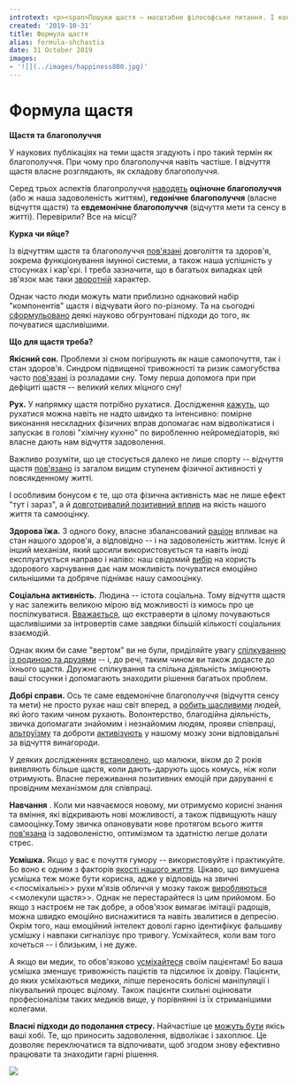 ```yaml
---
introtext: <p><span>Пошуки щастя – масштабне філософське питання. І кожен, хто бачить щастя у чомусь своєму – неодмінно таки буде правий! Пошуками щастя переймаються не лише бородаті та не дуже філософи, але й науковці. До вашої уваги невеликий огляд про те, як науково обгрунтовано намагатися бути трохи щасливішим. Без використання заборонених речовин.</span></p>
created: '2019-10-31'
title: Формула щастя
alias: formula-shchastia
date: 31 October 2019
images:
- '![](../images/happiness800.jpg)'
---
```


# Формула щастя

**Щастя та благополуччя**

У наукових публікаціях на теми щастя згадують і про такий термін як благополуччя. При чому про благополуччя навіть частіше. І відчуття щастя власне розглядають, як складову благополуччя.

Серед трьох аспектів благопролуччя [наводять](https://www.ncbi.nlm.nih.gov/pmc/articles/PMC4339610/) **оціночне благополуччя** (або ж наша задоволеність життям), **гедонічне благополуччя** (власне відчуття щастя) та **евдемонічне благополуччя** (відчуття мети та сенсу в житті). Перевірили? Все на місці?

**Курка чи яйце?**

Із відчуттям щастя та благополуччя [пов'язані](https://www.karger.com/Article/FullText/499147) довголіття та здоров'я, зокрема функціонування імунної системи, а також наша успішність у стосунках і кар'єрі. І треба зазначити, що в багатьох випадках цей зв'язок має таки [зворотній](https://www.ncbi.nlm.nih.gov/pubmed/26684609?dopt=Abstract) характер.

Однак часто люди можуть мати приблизно однаковий набір "компонентів" щастя і відчувати його по-різному. Та на сьогодні [сформульовано](https://www.nhs.uk/conditions/stress-anxiety-depression/feel-better-and-happy/) деякі науково обгрунтовані підходи до того, як почуватися щасливішими.

**Що для щастя треба?**

**Якісний сон.** Проблеми зі сном погіршують як наше самопочуття, так і стан здоров'я. Синдром підвищеної тривожності та ризик самогубства часто [пов'язані](https://www.ncbi.nlm.nih.gov/pmc/articles/PMC6203594/) із розладами сну. Тому перша допомога при при дефіциті щастя -- великий келих міцного сну!

**Рух.** У напрямку щастя потрібно рухатися. Дослідження [кажуть](https://www.ncbi.nlm.nih.gov/pubmed/28088704), що рухатися можна навіть не надто швидко та інтенсивно: помірне виконання нескладних фізичних вправ допомагає нам відволікатися і запускає в голові "хімічну кухню" по виробленню нейромедіаторів, які власне дають нам відчуття задоволення.

Важливо розуміти, що це стосується далеко не лише спорту -- відчуття щастя [пов'язано](https://www.ncbi.nlm.nih.gov/pmc/articles/PMC5213770/) із загалом вищим ступенем фізичної активності у повсякденному житті.

І особливим бонусом є те, що ота фізична активність має не лише ефект "тут і зараз", а й [довготривалий позитивний вплив](https://www.ncbi.nlm.nih.gov/pubmed/16173910/) на якість нашого життя та самооцінку.

**Здорова їжа.** З одного боку, власне збалансований [раціон](https://www.karger.com/Article/FullText/499147) впливає на стан нашого здоров'я, а відповідно -- і на задоволеність життям. Існує й інший механізм, який щосили використовується та навіть іноді експлуатується направо і наліво: наш свідомий [вибір](https://www.ncbi.nlm.nih.gov/pubmed/27400354) на користь здорового харчування дає нам можливість почуватися емоційно сильнішими та добряче піднімає нашу самооцінку.

**Соціальна активність.** Людина -- істота соціальна. Тому відчуття щастя у нас залежить великою мірою від можливості із кимось про це поспілкуватися. [Вважається](https://www.ncbi.nlm.nih.gov/pmc/articles/PMC4614904/), що екстраверти в цілому почуваються щасливішими за інтровертів саме завдяки більшій кількості соціальних взаємодій.

Однак яким би саме "вертом" ви не були, приділяйте увагу [спілкуванню із родиною та друзями](https://www.ncbi.nlm.nih.gov/pubmed/31647273) -- і, до речі, таким чином ви також додасте до їхнього щастя. Дружнє спілкування та спільна діяльність зміцнюють ваші стосунки і допомагають знаходити рішення багатьох проблем.

**Добрі справи.** Ось те саме евдемонічне благополуччя (відчуття сенсу та мети) не просто рухає наш світ вперед, а [робить щасливими](https://www.nhs.uk/conditions/stress-anxiety-depression/give-for-mental-wellbeing/https://www.nhs.uk/conditions/stress-anxiety-depression/give-for-mental-wellbeing/) людей, які його таким чином рухають. Волонтерство, благодійна діяльність, звичка допомагати знайомим і незнайомим людям, прояви співпраці, [альтруїзму](https://www.ncbi.nlm.nih.gov/pubmed/15901215) та доброти [активізують](https://www.ncbi.nlm.nih.gov/pubmed/12160756/) у нашому мозку зони відповідальні за відчуття винагороди.

У деяких дослідженнях [встановлено](https://www.ncbi.nlm.nih.gov/pmc/articles/PMC3375233/), що малюки, віком до 2 років виявляють більше щастя, коли дають-дарують щось комусь, ніж коли отримують. Власне переживання позитивних емоцій при даруванні є провідним механізмом для співпраці.

**Навчання** . Коли ми навчаємося новому, ми отримуємо корисні знання та вміння, які відкривають нові можливості, а також підвищують нашу самооцінку.Тому звичка опановувати нове протягом всього життя [пов'язана](https://www.nhs.uk/conditions/stress-anxiety-depression/learn-for-mental-wellbeing/) із задоволеністю, оптимізмом та здатністю легше долати стрес.

**Усмішка.** Якщо у вас є почуття гумору -- використовуйте і практикуйте. Бо воно є одним з факторів [якості нашого життя](https://www.ncbi.nlm.nih.gov/pubmed/21724041). Цікаво, що вимушена усмішка теж може бути корисна, адже у відповідь на звичні \<\<посміхальні\>\> рухи м'язів обличчя у мозку також [виробляються](https://www.ncbi.nlm.nih.gov/pubmed/18562330) \<\<молекули щастя\>\>. Однак не перестарайтеся із цим прийомом. Бо якщо з настроєм не так добре, а обов'язок вимагає імітації радощів, можна швидко емоційно виснажитися та навіть звалитися в депресію. Окрім того, наш емоційний інтелект доволі гарно ідентифікує фальшиву усмішку і навпаки сигналізує про тривогу. Усміхайтеся, коли вам того хочеться -- і близьким, і не дуже.

А якщо ви медик, то обов'язково [усміхайтеся](https://www.ncbi.nlm.nih.gov/pubmed/30700580) своїм пацієнтам! Бо ваша усмішка зменшує тривожність пацієтів та підсилює їх довіру. Пацієнти, до яких усміхаються медики, ліпше переносять болісні маніпуляції і лікувальний процес вцілому. Також пацієнти схильні оцінювати професіоналізм таких медиків вище, у порівнянні із їх стриманішими колегами.

**Власні підходи до подолання стресу.** Найчастіше це [можуть бути](https://www.nhs.uk/conditions/stress-anxiety-depression/feel-better-and-happy/) якісь ваші хобі. Те, що приносить задоволення, відволікає і захоплює. Це дозволяє переключатися та відпочивати, щоб згодом знову ефективно працювати та знаходити гарні рішення.

![](../images/happiness800.jpg)

